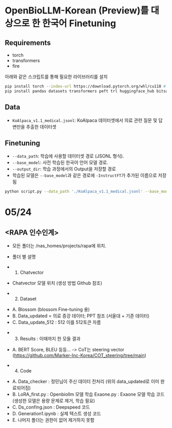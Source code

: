 # OpenBioLLM-Korean (Preview)를 대상으로 한 한국어 Finetuning

## Requirements

* torch
* transformers
* fire

아래와 같은 스크립트를 통해 필요한 라이브러리를 설치

```bash
pip install torch --index-url https://download.pytorch.org/whl/cu118 # change to your CUDA version
pip install pandas datasets transformers peft trl huggingface_hub bitsandbytes
```

## Data

* `KoAlpaca_v1.1_medical.jsonl`: KoAlpaca 데이터셋에서 의료 관련 질문 및 답변만을 추출한 데이터셋

## Finetuning

* `--data_path`: 학습에 사용할 데이터셋 경로 (JSONL 형식).
* `--base_model`: 사전 학습된 한국어 언어 모델 경로.
* `--output_dir`: 학습 과정에서의 Output을 저장할 경로
* 학습된 모델은 `--base_model`과 같은 경로에 `-InstructFT`가 추가된 이름으로 저장됨

```bash
python script.py --data_path './KoAlpaca_v1.1_medical.jsonl' --base_model '../ChatVector/ckpt/Llama-3-8B-OpenBioLLM-Korean' --output_dir './outputs'
```



# 05/24

## <RAPA 인수인계>
-	모든 폴더는 /nas_homes/projects/rapa에 위치.

-	폴더 별 설명
* 1)	Chatvector
-	Chatvector 모델 위치 (생성 방법 Github 참조)
* 2)	Dataset 
- A.	Blossom (blossom Fine-tuning 용)
- B.	Data_updated  = 의료 증강 데이터; PPT 참조 (서울대 + 기존 데이터)
- C.	Data_update_512 : 512 이를 512토큰 자름


* 3)	Results : 이때까지 한 모들 결과
- A.	BERT Score, BLEU 등등… -> CoT는 steering vector (https://github.com/Marker-Inc-Korea/COT_steering/tree/main)

* 4)	Code
- A.	Data_checker : 정민님이 주신 데이터 전처리 (위의 data_updated로 이미 완료되어짐)
- B.	LoRA_first.py : Openbiollm 모델 학습
Exaone.py : Exaone 모델 학습 코드 (생성한 모델은 용량 문제로 제거, 학습 필요)
- C.	Ds_confing.json : Deepspeed 코드
- D.	Generation1.ipynb : 실제 텍스트 생성 코드
- E.	나머지 폴더는 권한이 없어 제거하지 못함
